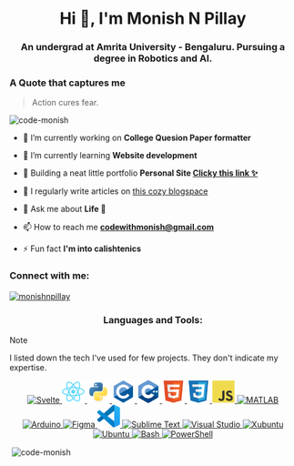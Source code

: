 

<h1 align="center">Hi 👋, I'm Monish N Pillay</h1>
<h3 align="center">An undergrad at Amrita University - Bengaluru. Pursuing a degree in Robotics and AI.</h3>

### A Quote that captures me
> Action cures fear. 

<p align="left"> <img src="https://komarev.com/ghpvc/?username=code-monish&label=Profile%20views&color=0e75b6&style=flat" alt="code-monish" /> </p>

- 🔭 I’m currently working on **College Quesion Paper formatter**

- 🌱 I’m currently learning **Website development**

- 💪 Building a neat little portfolio **Personal Site [Clicky this link ✨](https://monishnpillay.netlify.app)**

- 📝 I regularly write articles on [this cozy blogspace](https://cappynoodles.substack.com)

- 💬 Ask me about **Life 🌟**

- 📫 How to reach me **codewithmonish@gmail.com**

- ⚡ Fun fact **I'm into calishtenics**

<h3 align="left">Connect with me:</h3>
<p align="left">
<a href="https://linkedin.com/in/monishnpillay" target="blank"><img align="center" src="https://raw.githubusercontent.com/rahuldkjain/github-profile-readme-generator/master/src/images/icons/Social/linked-in-alt.svg" alt="monishnpillay" height="30" width="40" /></a>
</p>

<h3 align="center">Languages and Tools:</h3>

> [!NOTE]
> I listed down the tech I've used for few projects. They don't indicate my expertise.

<p align="center">
  <a href="https://svelte.dev/" target="_blank" rel="noreferrer"> 
    <img src="https://upload.wikimedia.org/wikipedia/commons/1/1b/Svelte_Logo.svg" alt="Svelte" width="40" height="40"/> 
  </a>
  <a href="https://reactjs.org/" target="_blank" rel="noreferrer"> 
    <img src="https://raw.githubusercontent.com/devicons/devicon/master/icons/react/react-original.svg" alt="React" width="40" height="40"/> 
  </a>
  <a href="https://www.python.org" target="_blank" rel="noreferrer"> 
    <img src="https://raw.githubusercontent.com/devicons/devicon/master/icons/python/python-original.svg" alt="Python" width="40" height="40"/> 
  </a>
  <a href="https://www.w3schools.com/c/" target="_blank" rel="noreferrer"> 
    <img src="https://raw.githubusercontent.com/devicons/devicon/master/icons/c/c-original.svg" alt="C" width="40" height="40"/> 
  </a>
  <a href="https://www.w3schools.com/cpp/" target="_blank" rel="noreferrer"> 
    <img src="https://raw.githubusercontent.com/devicons/devicon/master/icons/cplusplus/cplusplus-original.svg" alt="C++" width="40" height="40"/> 
  </a>
  <a href="https://www.w3.org/html/" target="_blank" rel="noreferrer"> 
    <img src="https://raw.githubusercontent.com/devicons/devicon/master/icons/html5/html5-original.svg" alt="HTML" width="40" height="40"/> 
  </a>
  <a href="https://www.w3schools.com/css/" target="_blank" rel="noreferrer"> 
    <img src="https://raw.githubusercontent.com/devicons/devicon/master/icons/css3/css3-original.svg" alt="CSS" width="40" height="40"/> 
  </a>
  <a href="https://developer.mozilla.org/en-US/docs/Web/JavaScript" target="_blank" rel="noreferrer"> 
    <img src="https://raw.githubusercontent.com/devicons/devicon/master/icons/javascript/javascript-original.svg" alt="JavaScript" width="40" height="40"/> 
  </a>
  <a href="https://www.mathworks.com/" target="_blank" rel="noreferrer"> 
    <img src="https://upload.wikimedia.org/wikipedia/commons/2/21/Matlab_Logo.png" alt="MATLAB" width="40" height="40"/> 
  </a>
  <a href="https://www.arduino.cc/" target="_blank" rel="noreferrer"> 
    <img src="https://upload.wikimedia.org/wikipedia/commons/8/87/Arduino_Logo.svg" alt="Arduino" width="40" height="40"/> 
  </a>
  <a href="https://www.figma.com/" target="_blank" rel="noreferrer"> 
    <img src="https://www.vectorlogo.zone/logos/figma/figma-icon.svg" alt="Figma" width="40" height="40"/> 
  </a>
  <a href="https://code.visualstudio.com/" target="_blank" rel="noreferrer"> 
    <img src="https://raw.githubusercontent.com/devicons/devicon/master/icons/vscode/vscode-original.svg" alt="VS Code" width="40" height="40"/> 
  </a>
  <a href="https://www.sublimetext.com/" target="_blank" rel="noreferrer"> 
    <img src="https://upload.wikimedia.org/wikipedia/en/d/d2/Sublime_Text_3_logo.png" alt="Sublime Text" width="40" height="40"/> 
  </a>
  <a href="https://visualstudio.microsoft.com/" target="_blank" rel="noreferrer"> 
    <img src="https://upload.wikimedia.org/wikipedia/commons/2/2c/Visual_Studio_Icon_2022.svg" alt="Visual Studio" width="40" height="40"/> 
  </a>
  <a href="https://xubuntu.org/" target="_blank" rel="noreferrer"> 
    <img src="https://upload.wikimedia.org/wikipedia/commons/a/af/Xubuntu_logo.svg" alt="Xubuntu" width="40" height="40"/> 
  </a>
  <a href="https://ubuntu.com/" target="_blank" rel="noreferrer"> 
    <img src="https://upload.wikimedia.org/wikipedia/commons/9/9e/UbuntuCoF.svg" alt="Ubuntu" width="40" height="40"/> 
  </a>
  <a href="https://www.gnu.org/software/bash/" target="_blank" rel="noreferrer"> 
    <img src="https://upload.wikimedia.org/wikipedia/commons/4/4b/Bash_Logo_Colored.svg" alt="Bash" width="40" height="40"/> 
  </a>
  <a href="https://docs.microsoft.com/en-us/powershell/" target="_blank" rel="noreferrer"> 
    <img src="https://upload.wikimedia.org/wikipedia/commons/2/2f/PowerShell_5.0_icon.png" alt="PowerShell" width="40" height="40"/> 
  </a>
</p>



<p>&nbsp;<img align="center" src="https://github-readme-stats.vercel.app/api?username=code-monish&show_icons=true&theme=radical&title_color=9291d9&text_color=ebebeb&bg_color=404040&hide_border=true&locale=en" alt="code-monish" /></p>


